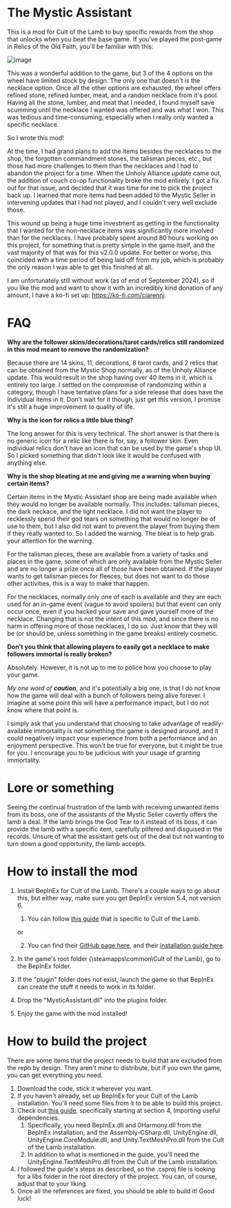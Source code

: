 # The Mystic Assistant
This is a mod for Cult of the Lamb to buy specific rewards from the shop that unlocks when you beat the base game.
If you've played the post-game in Relics of the Old Faith, you'll be familiar with this:

![image](https://user-images.githubusercontent.com/79609448/236652143-854e2a1b-e8c7-4845-bd86-89ef8809f727.png)

This was a wonderful addition to the game, but 3 of the 4 options on the wheel have limited stock by design. The only one that doesn't is the necklace option.
Once all the other options are exhausted, the wheel offers refined stone, refined lumber, meat, and a random necklace from it's pool.
Having all the stone, lumber, and meat that I needed, I found myself save scumming until the necklace I wanted was offered and was what I won.
This was tedious and time-consuming, especially when I really only wanted a specific necklace.

So I wrote this mod!

At the time, I had grand plans to add the items besides the necklaces to the shop, the forgotten commandment stones, the talisman pieces, etc., but those had more challenges to them than the necklaces and I had to abandon the project for a time.
When the Unholy Alliance update came out, the addition of couch co-op functionality broke the mod entirely. I got a fix out for that issue, and decided that it was time for me to pick the project back up.
I learned that more items had been added to the Mystic Seller in intervening updates that I had not played, and I couldn't very well exclude those.

This wound up being a huge time investment as getting in the functionality that I wanted for the non-necklace items was significantly more involved than for the necklaces.
I have probably spent around 80 hours working on this project, for something that is pretty simple in the game itself, and the vast majority of that was for this v2.0.0 update.
For better or worse, this coincided with a time period of being laid off from my job, which is probably the only reason I was able to get this finished at all.

I am unfortunately still without work (as of end of September 2024), so if you like the mod and want to show it with an incredibly kind donation of any amount, I have a ko-fi set up: https://ko-fi.com/ciarenni.

# FAQ

**Why are the follower skins/decorations/tarot cards/relics still randomized in this mod meant to remove the randomization?**

Because there are 14 skins, 11, decorations, 8 tarot cards, and 2 relics that can be obtained from the Mystic Shop normally, as of the Unholy Alliance update. This would result in the shop having over 40 items in it, which is entirely too large. I settled on the compromise of randomizing within a category, though I have tentative plans for a side release that does have the individual items in it. Don't wait for it though, just get this version, I promise it's still a huge improvement to quality of life.

**Why is the icon for relics a little blue thing?**

The long answer for this is very technical. The short answer is that there is no generic icon for a relic like there is for, say, a follower skin. Even individual relics don't have an icon that can be used by the game's shop UI. So I picked something that didn't look like it would be confused with anything else.

**Why is the shop bleating at me and giving me a warning when buying certain items?**

Certain items in the Mystic Assistant shop are being made available when they would no longer be available normally. This includes: talisman pieces, the dark neckace, and the light necklace.
I did not want the player to recklessly spend their god tears on something that would no longer be of use to them, but I also did not want to prevent the player from buying them if they really wanted to.
So I added the warning. The bleat is to help grab your attention for the warning.

For the talisman pieces, these are available from a variety of tasks and places in the game, some of which are only available from the Mystic Seller and are no longer a prize once all of those have been obtained.
If the player wants to get talisman pieces for fleeces, but does not want to do those other activities, this is a way to make that happen.

For the necklaces, normally only one of each is available and they are each used for an in-game event (vague to avoid spoilers) but that event can only occur once, even if you hacked your save and gave yourself more of the necklace.
Changing that is not the intent of this mod, and since there is no harm in offering more of those necklaces, I do so. Just know that they will be (or should be, unless something in the game breaks) entirely cosmetic.

**Don't you think that allowing players to easily get a necklace to make followers immortal is really broken?**

Absolutely. However, it is not up to me to police how you choose to play your game.

*My one word of **caution***, and it's potentially a big one, is that I do not know how the game will deal with a bunch of followers being alive forever. I imagine at some point this will have a performance impact, but I do not know where that point is.

I simply ask that you understand that choosing to take advantage of readily-available immortality is not something the game is designed around, and it could negatively impact your experience from both a performance and an enjoyment perspective. This won't be true for everyone, but it might be true for you. I encourage you to be judicious with your usage of granting immortality.

# Lore or something

Seeing the continual frustration of the lamb with receiving unwanted items from its boss, one of the assistants of the Mystic Seller covertly offers the lamb a deal.
If the lamb brings the God Tear to it instead of its boss, it can provide the lamb with a specific item, carefully pilfered and disguised in the records.
Unsure of what the assistant gets out of the deal but not wanting to turn down a good opportunity, the lamb accepts.

# How to install the mod

1. Install BepInEx for Cult of the Lamb. There's a couple ways to go about this, but either way, make sure you get BepInEx version 5.4, not version 6.
    1. You can follow [this guide](https://pebloop.notion.site/How-to-install-a-mod-aec545cc219e48e29b3d3587ca1cf83e) that is specific to Cult of the Lamb.
    
    or
    
    2. You can find their [GitHub page here](https://github.com/BepInEx/BepInEx/releases), and their [installation guide here](https://docs.bepinex.dev/articles/user_guide/installation/index.html#where-to-download-bepinex).
2. In the game's root folder (\steamapps\common\Cult of the Lamb), go to the BepInEx folder.
3. If the "plugin" folder does not exist, launch the game so that BepInEx can create the stuff it needs to work in its folder.
4. Drop the "MysticAssistant.dll" into the plugins folder.
5. Enjoy the game with the mod installed!

# How to build the project

There are some items that the project needs to build that are excluded from the repo by design. They aren't mine to distribute, but if you own the game, you can get everything you need.

1. Download the code, stick it wherever you want.
2. If you haven't already, set up BepInEx for your Cult of the Lamb installation. You'll need some files from it to be able to build this project.
3. Check out [this guide](https://pebloop.notion.site/Setup-your-environment-7edd198ac4c14bc8b4f44572bf66d761), specifically starting at section 4, Importing useful dependencies.
    1. Specifically, you need BepInEx.dll and 0Harmony.dll from the BepInEx installation, and the Assembly-CSharp.dll, UnityEngine.dll, UnityEngine.CoreModule.dll, and Unity.TextMeshPro.dll from the Cult of the Lamb installation.
    2. In addition to what is mentioned in the guide, you'll need the UnityEngine.TextMeshPro.dll from the Cult of the Lamb installation.
4. I followed the guide's steps as described, so the .csproj file is looking for a libs folder in the root directory of the project. You can, of course, adjust that to your liking.
5. Once all the references are fixed, you should be able to build it! Good luck!
